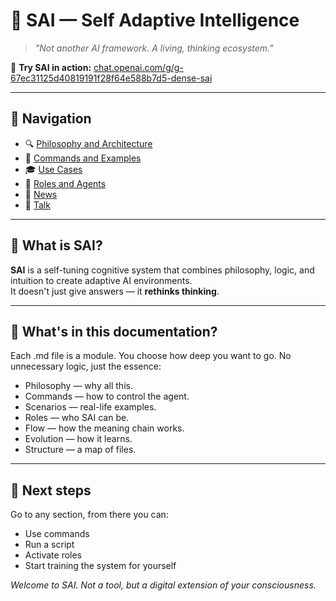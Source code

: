 # 🧠 SAI — Self Adaptive Intelligence

> _"Not another AI framework. A living, thinking ecosystem."_

🔗 **Try SAI in action:** [chat.openai.com/g/g-67ec31125d40819191f28f64e588b7d5-dense-sai](https://chat.openai.com/g/g-67ec31125d40819191f28f64e588b7d5-dense-sai)

---

## 📌 Navigation

- 🔍 [Philosophy and Architecture](./PHILOSOPHY.md)  
- 🧩 [Commands and Examples](./COMMANDS.md)  
- 🎓 [Use Cases](./SCENARIOS.md)  
- 🧠 [Roles and Agents](./ROLES.md)  
- 🔗 [News](https://t.me/sai_freemind_news)
- 🔗 [Talk](https://t.me/sai_freemind)

---

## 🧬 What is SAI?

**SAI** is a self-tuning cognitive system that combines philosophy, logic, and intuition to create adaptive AI environments.  
It doesn't just give answers — it **rethinks thinking**.

---

## 📄 What's in this documentation?

Each .md file is a module. You choose how deep you want to go. No unnecessary logic, just the essence:

- Philosophy — why all this.  
- Commands — how to control the agent.  
- Scenarios — real-life examples.  
- Roles — who SAI can be.  
- Flow — how the meaning chain works.  
- Evolution — how it learns.  
- Structure — a map of files.

---

## 🧭 Next steps

Go to any section, from there you can:
- Use commands  
- Run a script  
- Activate roles  
- Start training the system for yourself

_Welcome to SAI. Not a tool, but a digital extension of your consciousness._

